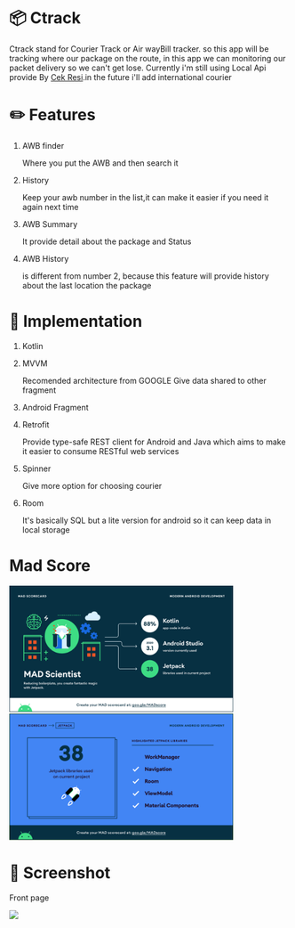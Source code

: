 # 📦 Ctrack 

Ctrack stand for Courier Track or Air wayBill tracker. so this app will be tracking where our package on the route, in this app we can monitoring our packet delivery so we can't get lose. Currently i'm still using Local Api provide By [Cek Resi](https://github.com/farizdotid/DAFTAR-API-LOKAL-INDONESIA#jasa-pengiriman).in the future i'll add international courier

# :pencil2: Features
1. AWB finder

     Where you put the AWB and then search it
     
2. History
 
    Keep your awb number in the list,it can make it easier if you need it again next time
    
3. AWB Summary

    It provide detail about the package and Status
    
4. AWB History

    is different from number 2, because this feature will provide history about the last location the package


# :wrench: Implementation
1. Kotlin
2. MVVM

   Recomended architecture from GOOGLE
   Give data shared to other fragment
   
3. Android Fragment

4. Retrofit

   Provide type-safe REST client for Android and Java which aims to make it easier to consume RESTful web services
   
5. Spinner

   Give more option for choosing courier
    
6. Room

    It's basically SQL but a lite version for android so it can keep data in local storage
    
# Mad Score

<img src="https://github.com/Alstonargodi/Ctrack/blob/master/summary.png" width="80%">




<img src="https://github.com/Alstonargodi/Ctrack/blob/master/jetpack.png" width="80%">


# :iphone: Screenshot
Front page

<img src="https://github.com/AlstonArgodi01/Ctrack/blob/master/Screenshot_1628175909.png" width="30%">




